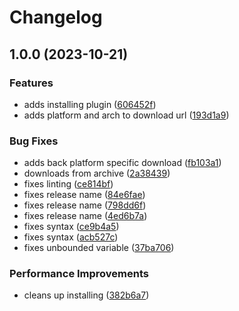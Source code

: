 # Changelog

## 1.0.0 (2023-10-21)


### Features

* adds installing plugin ([606452f](https://github.com/dylanrayboss/asdf-golang-migrate/commit/606452ffedea25279195723d5381c5b0b282e7ff))
* adds platform and arch to download url ([193d1a9](https://github.com/dylanrayboss/asdf-golang-migrate/commit/193d1a9aa7a81f61ab6544392ee5a8b9dc47b62a))


### Bug Fixes

* adds back platform specific download ([fb103a1](https://github.com/dylanrayboss/asdf-golang-migrate/commit/fb103a14e6efc79de0518350ed9218d343ec0f09))
* downloads from archive ([2a38439](https://github.com/dylanrayboss/asdf-golang-migrate/commit/2a38439611a113aecf450791facb6f3180819711))
* fixes linting ([ce814bf](https://github.com/dylanrayboss/asdf-golang-migrate/commit/ce814bfdeea99ec9fe00dbf988fedfe93659bc96))
* fixes release name ([84e6fae](https://github.com/dylanrayboss/asdf-golang-migrate/commit/84e6fae8aef1d98c5af123017eab07ce2b76e8ba))
* fixes release name ([798dd6f](https://github.com/dylanrayboss/asdf-golang-migrate/commit/798dd6fff46e5f0679dafea6b7be31d4d9d79deb))
* fixes release name ([4ed6b7a](https://github.com/dylanrayboss/asdf-golang-migrate/commit/4ed6b7a26b45963a15624a5bf81db6b022bf9d16))
* fixes syntax ([ce9b4a5](https://github.com/dylanrayboss/asdf-golang-migrate/commit/ce9b4a5dc37196a55340d7627fe68a613282c0b7))
* fixes syntax ([acb527c](https://github.com/dylanrayboss/asdf-golang-migrate/commit/acb527c1198250338a8718cf72e60fe2a82578b5))
* fixes unbounded variable ([37ba706](https://github.com/dylanrayboss/asdf-golang-migrate/commit/37ba70621230084e6931149d9fa1d9118f663355))


### Performance Improvements

* cleans up installing ([382b6a7](https://github.com/dylanrayboss/asdf-golang-migrate/commit/382b6a77b5b9ab378efa4beeae9e1dfa2c7977da))
